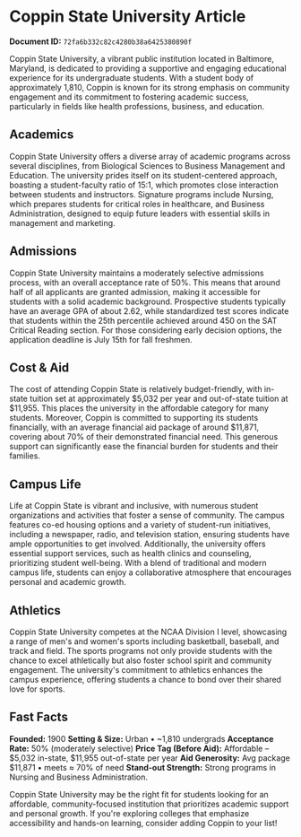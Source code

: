 # Coppin State University Article

**Document ID:** `72fa6b332c82c4280b38a6425380890f`

Coppin State University, a vibrant public institution located in Baltimore, Maryland, is dedicated to providing a supportive and engaging educational experience for its undergraduate students. With a student body of approximately 1,810, Coppin is known for its strong emphasis on community engagement and its commitment to fostering academic success, particularly in fields like health professions, business, and education.

## Academics
Coppin State University offers a diverse array of academic programs across several disciplines, from Biological Sciences to Business Management and Education. The university prides itself on its student-centered approach, boasting a student-faculty ratio of 15:1, which promotes close interaction between students and instructors. Signature programs include Nursing, which prepares students for critical roles in healthcare, and Business Administration, designed to equip future leaders with essential skills in management and marketing.

## Admissions
Coppin State University maintains a moderately selective admissions process, with an overall acceptance rate of 50%. This means that around half of all applicants are granted admission, making it accessible for students with a solid academic background. Prospective students typically have an average GPA of about 2.62, while standardized test scores indicate that students within the 25th percentile achieved around 450 on the SAT Critical Reading section. For those considering early decision options, the application deadline is July 15th for fall freshmen.

## Cost & Aid
The cost of attending Coppin State is relatively budget-friendly, with in-state tuition set at approximately $5,032 per year and out-of-state tuition at $11,955. This places the university in the affordable category for many students. Moreover, Coppin is committed to supporting its students financially, with an average financial aid package of around $11,871, covering about 70% of their demonstrated financial need. This generous support can significantly ease the financial burden for students and their families.

## Campus Life
Life at Coppin State is vibrant and inclusive, with numerous student organizations and activities that foster a sense of community. The campus features co-ed housing options and a variety of student-run initiatives, including a newspaper, radio, and television station, ensuring students have ample opportunities to get involved. Additionally, the university offers essential support services, such as health clinics and counseling, prioritizing student well-being. With a blend of traditional and modern campus life, students can enjoy a collaborative atmosphere that encourages personal and academic growth.

## Athletics
Coppin State University competes at the NCAA Division I level, showcasing a range of men's and women's sports including basketball, baseball, and track and field. The sports programs not only provide students with the chance to excel athletically but also foster school spirit and community engagement. The university's commitment to athletics enhances the campus experience, offering students a chance to bond over their shared love for sports.

## Fast Facts
**Founded:** 1900
**Setting & Size:** Urban • ~1,810 undergrads
**Acceptance Rate:** 50% (moderately selective)
**Price Tag (Before Aid):** Affordable – $5,032 in-state, $11,955 out-of-state per year
**Aid Generosity:** Avg package $11,871 • meets ≈ 70% of need
**Stand-out Strength:** Strong programs in Nursing and Business Administration.

Coppin State University may be the right fit for students looking for an affordable, community-focused institution that prioritizes academic support and personal growth. If you're exploring colleges that emphasize accessibility and hands-on learning, consider adding Coppin to your list!
